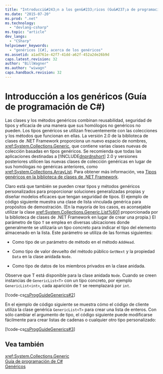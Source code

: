 ```yaml
---
title: "Introducci&#243;n a los gen&#233;ricos (Gu&#237;a de programaci&#243;n de C#) | Microsoft Docs"
ms.date: "2015-07-20"
ms.prod: ".net"
ms.technology: 
  - "devlang-csharp"
ms.topic: "article"
dev_langs: 
  - "CSharp"
helpviewer_keywords: 
  - "genéricos [C#], acerca de los genéricos"
ms.assetid: a1ad761e-42f7-41dd-a62f-452a2de26b9d
caps.latest.revision: 32
author: "BillWagner"
ms.author: "wiwagn"
caps.handback.revision: 32
---
```

# Introducci&#243;n a los gen&#233;ricos (Gu&#237;a de programaci&#243;n de C#)
Las clases y los métodos genéricos combinan reusabilidad, seguridad de tipos y eficacia de una manera que sus homólogos no genéricos no pueden.  Los tipos genéricos se utilizan frecuentemente con las colecciones y los métodos que funcionan en ellas.  La versión 2.0 de la biblioteca de clases de .NET Framework proporciona un nuevo espacio de nombres, <xref:System.Collections.Generic>, que contiene varias clases nuevas de colección basadas en tipos genéricos.  Se recomienda que todas las aplicaciones destinadas a [!INCLUDE[dnprdnshort](../../../csharp/getting-started/includes/dnprdnshort-md.md)] 2.0 y versiones posteriores utilicen las nuevas clases de colección genéricas en lugar de sus homólogas no genéricas anteriores, como <xref:System.Collections.ArrayList>.  Para obtener más información, vea [Tipos genéricos en la biblioteca de clases de .NET Framework](../../../csharp/programming-guide/generics/generics-in-the-net-framework-class-library.md).  
  
 Claro está que también se pueden crear tipos y métodos genéricos personalizados para proporcionar soluciones generalizadas propias y diseñar modelos eficaces que tengan seguridad de tipos.  El ejemplo de código siguiente muestra una clase de lista vinculada genérica para propósitos de demostración.  \(En la mayoría de los casos, es aconsejable utilizar la clase <xref:System.Collections.Generic.List%601> proporcionada por la biblioteca de clases de .NET Framework en lugar de crear una propia.\) El parámetro de tipo `T` se emplea en diversas ubicaciones donde generalmente se utilizaría un tipo concreto para indicar el tipo del elemento almacenado en la lista.  Este parámetro se utiliza de las formas siguientes:  
  
-   Como tipo de un parámetro de método en el método `AddHead`.  
  
-   Como tipo de valor devuelto del método público `GetNext` y la propiedad `Data` en la clase anidada `Node`.  
  
-   Como tipo de datos de los miembros privados en la clase anidada.  
  
 Observe que T está disponible para la clase anidada `Node`.  Cuando se creen instancias de `GenericList<T>` con un tipo concreto, por ejemplo `GenericList<int>`, cada aparición de `T` se reemplazará por `int`.  
  
 [!code-cs[csProgGuideGenerics#2](../../../csharp/programming-guide/generics/codesnippet/CSharp/introduction-to-generics_1.cs)]  
  
 En el ejemplo de código siguiente se muestra cómo el código de cliente utiliza la clase genérica `GenericList<T>` para crear una lista de enteros.  Con sólo cambiar el argumento de tipo, el código siguiente puede modificarse fácilmente para crear listas de cadenas o cualquier otro tipo personalizado:  
  
 [!code-cs[csProgGuideGenerics#3](../../../csharp/programming-guide/generics/codesnippet/CSharp/introduction-to-generics_2.cs)]  
  
## Vea también  
 <xref:System.Collections.Generic>   
 [Guía de programación de C\#](../../../csharp/programming-guide/index.md)   
 [Genéricos](../../../csharp/programming-guide/generics/index.md)